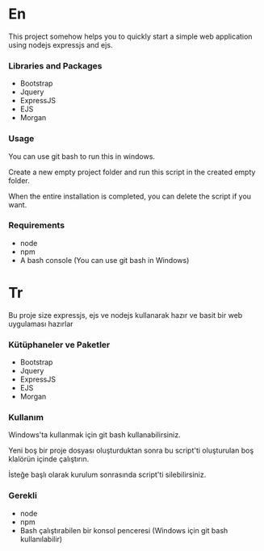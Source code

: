 # En
This project somehow helps you to quickly start a simple web application using nodejs expressjs and ejs.

### Libraries and Packages

 - Bootstrap
 - Jquery
 - ExpressJS
 - EJS
 - Morgan
   
### Usage
You can use git bash to run this in windows.

Create a new empty project folder and run this script in the created empty folder.

When the entire installation is completed, you can delete the script if you want.

### Requirements
- node
- npm
- A bash console (You can use git bash in Windows) 

# Tr

Bu proje size expressjs, ejs ve nodejs kullanarak hazır ve basit bir web uygulaması hazırlar

### Kütüphaneler ve Paketler

 - Bootstrap
 - Jquery
 - ExpressJS
 - EJS 
 - Morgan
   
### Kullanım
Windows'ta kullanmak için git bash kullanabilirsiniz.

Yeni boş bir proje dosyası oluşturduktan sonra bu script'ti oluşturulan boş klalörün içinde çalıştırın.

İsteğe başlı olarak kurulum sonrasında script'ti silebilirsiniz.

### Gerekli

- node
- npm
- Bash çalıştırabilen bir konsol penceresi (Windows için git bash kullanılabilir)
